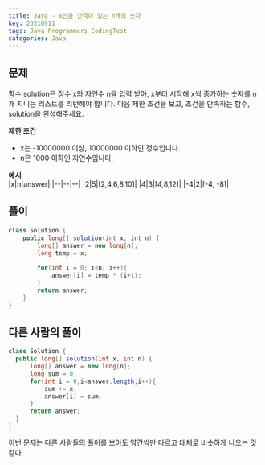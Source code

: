 ```yaml
---
title: Java - x만큼 간격이 있는 n개의 숫자
key: 20210911
tags: Java Programmers CodingTest
categories: Java
---
```


## 문제

함수 solution은 정수 x와 자연수 n을 입력 받아, x부터 시작해 x씩 증가하는 숫자를 n개 지니는 리스트를 리턴해야 합니다. 다음 제한 조건을 보고, 조건을 만족하는 함수, solution을 완성해주세요.  

**제한 조건**  
* x는 -10000000 이상, 10000000 이하인 정수입니다.  
* n은 1000 이하인 자연수입니다.  

**예시**  
|x|n|answer|
|--|--|--|
|2|5|[2,4,6,8,10]|
|4|3|[4,8,12]|
|-4|2|[-4, -8]|


## 풀이
~~~java
class Solution {
    public long[] solution(int x, int n) {
        long[] answer = new long[n];
        long temp = x;
        
        for(int i = 0; i<n; i++){
            answer[i] = temp * (i+1);   
        }      
        return answer;
    }
}
~~~


## 다른 사람의 풀이

~~~java
class Solution {
  public long[] solution(int x, int n) {
      long[] answer = new long[n];
      long sum = 0;
      for(int i = 0;i<answer.length;i++){
          sum += x;
          answer[i] = sum;
      }
      return answer;
  }
}
~~~

이번 문제는 다른 사람들의 풀이를 보아도 약간씩만 다르고 대체로 비슷하게 나오는 것 같다.